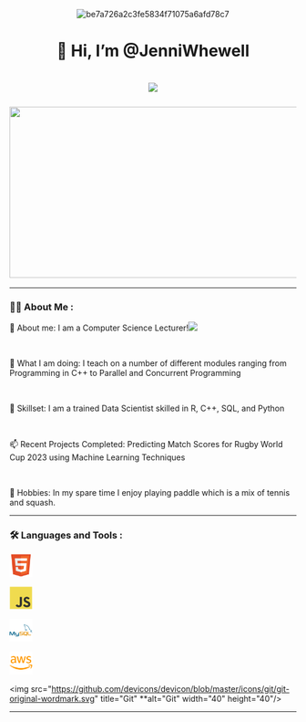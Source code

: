 <div id="header" align="center">

 ![be7a726a2c3fe5834f71075a6afd78c7](https://github.com/user-attachments/assets/4b0e2845-e4b3-4741-9397-2659e8b50fa4)

 <h1>

  👋 Hi, I’m @JenniWhewell

  <img src="https://media.giphy.com/media/hvRJCLFzcasrR4ia7z/giphy.gif" width="30px"/>

 </h1>

</div>

<div align="center">

 <img src="https://media.giphy.com/media/26tn33aiTi1jkl6H6/giphy.gif" width="600" height="300"/>

</div>



---



### :woman_technologist: About Me :

👀 About me: I am a Computer Science Lecturer!<img src="https://media.giphy.com/media/WUlplcMpOCEmTGBtBW/giphy.gif" width="30"> 

<br>

🌱 What I am doing: I teach on a number of different modules ranging from Programming in C++ to Parallel and Concurrent Programming

<br>

💞️ Skillset: I am a trained Data Scientist skilled in R, C++, SQL, and Python

<br>

📫 Recent Projects Completed: Predicting Match Scores for Rugby World Cup 2023 using Machine Learning Techniques

<br>

🌱 Hobbies: In my spare time I enjoy playing paddle which is a mix of tennis and squash.



---



### :hammer_and_wrench: Languages and Tools :

<div>

 <img src="https://github.com/devicons/devicon/blob/master/icons/html5/html5-original.svg" title="HTML5" alt="HTML" width="40" height="40"/>&nbsp;

 <img src="https://github.com/devicons/devicon/blob/master/icons/javascript/javascript-original.svg" title="JavaScript" alt="JavaScript" width="40" height="40"/>&nbsp;

 <img src="https://github.com/devicons/devicon/blob/master/icons/mysql/mysql-original-wordmark.svg" title="MySQL" alt="MySQL" width="40" height="40"/>&nbsp;

 <img src="https://github.com/devicons/devicon/blob/master/icons/amazonwebservices/amazonwebservices-plain-wordmark.svg" title="AWS" alt="AWS" width="40" height="40"/>&nbsp;

 <img src="https://github.com/devicons/devicon/blob/master/icons/git/git-original-wordmark.svg" title="Git" **alt="Git" width="40" height="40"/>

</div>



---



<!---

JenniWhewell/JenniWhewell is a ✨ special ✨ repository because its `README.md` (this file) appears on your GitHub profile.

You can click the Preview link to take a look at your changes.

--->
